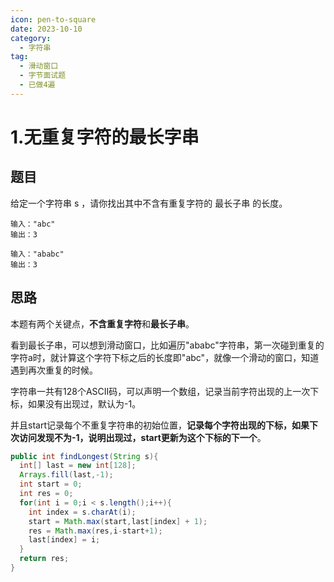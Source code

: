 ```yaml
---
icon: pen-to-square
date: 2023-10-10
category:
  - 字符串
tag:
  - 滑动窗口
  - 字节面试题
  - 已做4遍
---
```


# 1.无重复字符的最长字串

## 题目

给定一个字符串 s ，请你找出其中不含有重复字符的 最长子串 的长度。

```
输入："abc"
输出：3
```
```
输入："ababc"
输出：3
```

## 思路

本题有两个关键点，**不含重复字符**和**最长子串**。

看到最长子串，可以想到滑动窗口，比如遍历"ababc"字符串，第一次碰到重复的字符a时，就计算这个字符下标之后的长度即"abc"，就像一个滑动的窗口，知道遇到再次重复的时候。

字符串一共有128个ASCII码，可以声明一个数组，记录当前字符出现的上一次下标，如果没有出现过，默认为-1。

并且start记录每个不重复字符串的初始位置，**记录每个字符出现的下标，如果下次访问发现不为-1，说明出现过，start更新为这个下标的下一个**。

```java
public int findLongest(String s){
  int[] last = new int[128];
  Arrays.fill(last,-1);
  int start = 0;
  int res = 0;
  for(int i = 0;i < s.length();i++){
    int index = s.charAt(i);
    start = Math.max(start,last[index] + 1);
    res = Math.max(res,i-start+1);
    last[index] = i;
  }
  return res;
}
```
